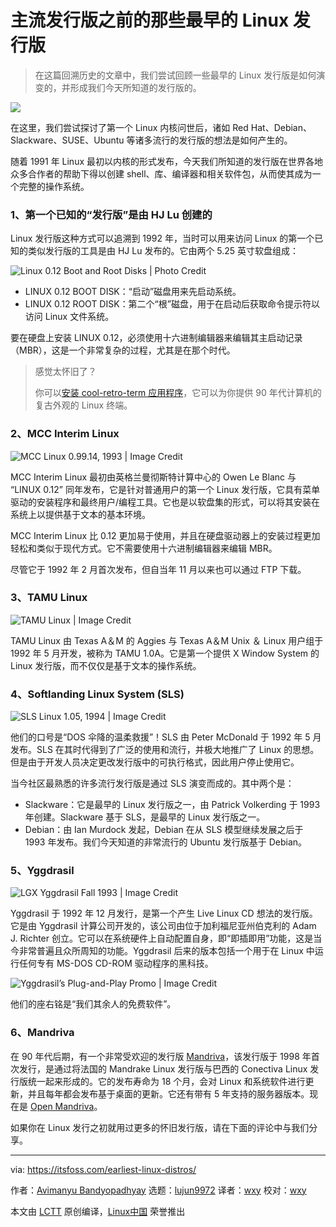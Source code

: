 [#]: collector: (lujun9972)
[#]: translator: (wxy)
[#]: reviewer: (wxy)
[#]: publisher: ( )
[#]: url: ( )
[#]: subject: (The Earliest Linux Distros: Before Mainstream Distros Became So Popular)
[#]: via: (https://itsfoss.com/earliest-linux-distros/)
[#]: author: (Avimanyu Bandyopadhyay https://itsfoss.com/author/avimanyu/)

主流发行版之前的那些最早的 Linux 发行版
======

> 在这篇回溯历史的文章中，我们尝试回顾一些最早的 Linux 发行版是如何演变的，并形成我们今天所知道的发行版的。

![][1]

在这里，我们尝试探讨了第一个 Linux 内核问世后，诸如 Red Hat、Debian、Slackware、SUSE、Ubuntu 等诸多流行的发行版的想法是如何产生的。

随着 1991 年 Linux 最初以内核的形式发布，今天我们所知道的发行版在世界各地众多合作者的帮助下得以创建 shell、库、编译器和相关软件包，从而使其成为一个完整的操作系统。

### 1、第一个已知的“发行版”是由 HJ Lu 创建的

Linux 发行版这种方式可以追溯到 1992 年，当时可以用来访问 Linux 的第一个已知的类似发行版的工具是由 HJ Lu 发布的。它由两个 5.25 英寸软盘组成：

![Linux 0.12 Boot and Root Disks | Photo Credit][2]

* LINUX 0.12 BOOT DISK：“启动”磁盘用来先启动系统。
* LINUX 0.12 ROOT DISK：第二个“根”磁盘，用于在启动后获取命令提示符以访问 Linux 文件系统。

要在硬盘上安装 LINUX 0.12，必须使用十六进制编辑器来编辑其主启动记录（MBR），这是一个非常复杂的过程，尤其是在那个时代。

> 感觉太怀旧了？
> 
> 你可以[安装 cool-retro-term 应用程序][3]，它可以为你提供 90 年代计算机的复古外观的 Linux 终端。

### 2、MCC Interim Linux

![MCC Linux 0.99.14, 1993 | Image Credit][4]

MCC Interim Linux 最初由英格兰曼彻斯特计算中心的 Owen Le Blanc 与 “LINUX 0.12” 同年发布，它是针对普通用户的第一个 Linux 发行版，它具有菜单驱动的安装程序和最终用户/编程工具。它也是以软盘集的形式，可以将其安装在系统上以提供基于文本的基本环境。

MCC Interim Linux 比 0.12 更加易于使用，并且在硬盘驱动器上的安装过程更加轻松和类似于现代方式。它不需要使用十六进制编辑器来编辑 MBR。

尽管它于 1992 年 2 月首次发布，但自当年 11 月以来也可以通过 FTP 下载。

### 3、TAMU Linux

![TAMU Linux | Image Credit][5]

TAMU Linux 由 Texas A＆M 的 Aggies 与 Texas A＆M Unix ＆ Linux 用户组于 1992 年 5 月开发，被称为 TAMU 1.0A。它是第一个提供 X Window System 的 Linux 发行版，而不仅仅是基于文本的操作系统。

### 4、Softlanding Linux System (SLS)

![SLS Linux 1.05, 1994 | Image Credit][6]

他们的口号是“DOS 伞降的温柔救援”！SLS 由 Peter McDonald 于 1992 年 5 月发布。SLS 在其时代得到了广泛的使用和流行，并极大地推广了 Linux 的思想。但是由于开发人员决定更改发行版中的可执行格式，因此用户停止使用它。

当今社区最熟悉的许多流行发行版是通过 SLS 演变而成的。其中两个是：

* Slackware：它是最早的 Linux 发行版之一，由 Patrick Volkerding 于 1993 年创建。Slackware 基于 SLS，是最早的 Linux 发行版之一。
* Debian：由 Ian Murdock 发起，Debian 在从 SLS 模型继续发展之后于 1993 年发布。我们今天知道的非常流行的 Ubuntu 发行版基于 Debian。

### 5、Yggdrasil

![LGX Yggdrasil Fall 1993 | Image Credit][7]

Yggdrasil 于 1992 年 12 月发行，是第一个产生 Live Linux CD 想法的发行版。它是由 Yggdrasil 计算公司开发的，该公司由位于加利福尼亚州伯克利的 Adam J. Richter 创立。它可以在系统硬件上自动配置自身，即“即插即用”功能，这是当今非常普遍且众所周知的功能。Yggdrasil 后来的版本包括一个用于在 Linux 中运行任何专有 MS-DOS CD-ROM 驱动程序的黑科技。

![Yggdrasil’s Plug-and-Play Promo | Image Credit][8]

他们的座右铭是“我们其余人的免费软件”。

### 6、Mandriva

在 90 年代后期，有一个非常受欢迎的发行版 [Mandriva][9]，该发行版于 1998 年首次发行，是通过将法国的 Mandrake Linux 发行版与巴西的 Conectiva Linux 发行版统一起来形成的。它的发布寿命为 18 个月，会对 Linux 和系统软件进行更新，并且每年都会发布基于桌面的更新。它还有带有 5 年支持的服务器版本。现在是 [Open Mandriva][10]。

如果你在 Linux 发行之初就用过更多的怀旧发行版，请在下面的评论中与我们分享。

--------------------------------------------------------------------------------

via: https://itsfoss.com/earliest-linux-distros/

作者：[Avimanyu Bandyopadhyay][a]
选题：[lujun9972][b]
译者：[wxy](https://github.com/wxy)
校对：[wxy](https://github.com/wxy)

本文由 [LCTT](https://github.com/LCTT/TranslateProject) 原创编译，[Linux中国](https://linux.cn/) 荣誉推出

[a]: https://itsfoss.com/author/avimanyu/
[b]: https://github.com/lujun9972
[1]: https://i0.wp.com/itsfoss.com/wp-content/uploads/2019/02/earliest-linux-distros.png?resize=800%2C450&ssl=1
[2]: https://i0.wp.com/itsfoss.com/wp-content/uploads/2019/01/Linux-0.12-Floppies.jpg?ssl=1
[3]: https://itsfoss.com/cool-retro-term/
[4]: https://i2.wp.com/itsfoss.com/wp-content/uploads/2019/01/MCC-Interim-Linux-0.99.14-1993.jpg?fit=800%2C600&ssl=1
[5]: https://i0.wp.com/itsfoss.com/wp-content/uploads/2019/01/TAMU-Linux.jpg?ssl=1
[6]: https://i1.wp.com/itsfoss.com/wp-content/uploads/2019/01/SLS-1.05-1994.jpg?ssl=1
[7]: https://i0.wp.com/itsfoss.com/wp-content/uploads/2019/01/LGX_Yggdrasil_CD_Fall_1993.jpg?fit=781%2C800&ssl=1
[8]: https://i0.wp.com/itsfoss.com/wp-content/uploads/2019/01/Yggdrasil-Linux-Summer-1994.jpg?ssl=1
[9]: https://en.wikipedia.org/wiki/Mandriva_Linux
[10]: https://www.openmandriva.org/
